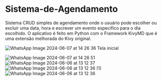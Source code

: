 # Sistema-de-Agendamento
Sistema CRUD simples de agendamento onde o usuário pode escolher ou excluir uma data, hora e escrever um evento especifico para o dia escolhido. O aplicativo é feito em Python com o Framework KivyMD que é uma extensão melhorada do Kivy original.


![WhatsApp Image 2024-06-07 at 14 26 36](https://github.com/FernandesLR/Aplicativo-de-Agendamento/assets/140019222/c9429372-3288-4e44-8789-5d88f99751d7)
Tela inicial


![WhatsApp Image 2024-06-07 at 14 26 51](https://github.com/FernandesLR/Aplicativo-de-Agendamento/assets/140019222/e60ed6e2-79f9-4856-87f9-72ff4b41298a)
![WhatsApp Image 2024-06-06 at 13 12 37](https://github.com/FernandesLR/Aplicativo-de-Agendamento/assets/140019222/bf31b732-365a-4754-b4a6-d55d79337595)
![WhatsApp Image 2024-06-06 at 13 12 36 (1)](https://github.com/FernandesLR/Aplicativo-de-Agendamento/assets/140019222/79c772a5-ada5-470e-9877-990bfdc3651c)
![WhatsApp Image 2024-06-06 at 13 12 36](https://github.com/FernandesLR/Aplicativo-de-Agendamento/assets/140019222/8312b040-d631-46d1-a81e-3f1679d67b9f)
